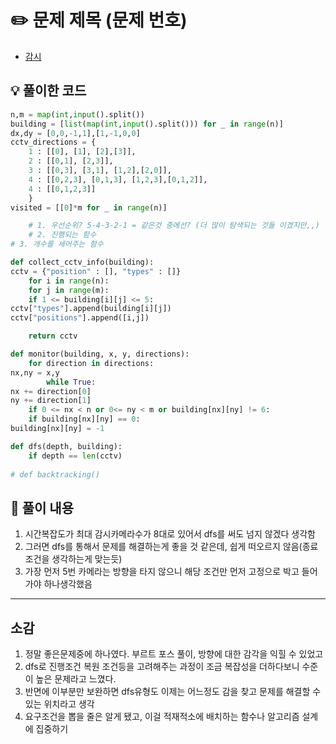 
# ✏️ 문제 제목 (문제 번호)
- [감시](https://www.acmicpc.net/problem/15683)

## 💡 풀이한 코드
```python
n,m = map(int,input().split())
building = [list(map(int,input().split())) for _ in range(n)]
dx,dy = [0,0,-1,1],[1,-1,0,0]
cctv_directions = {
	1 : [[0], [1], [2],[3]],
	2 : [[0,1], [2,3]],
	3 : [[0,3], [3,1], [1,2],[2,0]],
	4 : [[0,2,3], [0,1,3], [1,2,3],[0,1,2]],
	4 : [[0,1,2,3]]
	}
visited = [[0]*m for _ in range(n)]

	# 1. 우선순위? 5-4-3-2-1 = 같은것 중에선? (더 많이 탐색되는 것들 이겠지만,,)
	# 2. 진행되는 함수
# 3. 개수를 세어주는 함수

def collect_cctv_info(building):
cctv = {"position" : [], "types" : []}
	for i in range(n):
	for j in range(m):
	if 1 <= building[i][j] <= 5:
cctv["types"].append(building[i][j])
cctv["positions"].append([i,j])

    return cctv

def monitor(building, x, y, directions):
	for direction in directions:
nx,ny = x,y
        while True:
nx += direction[0]
ny += direction[1]
	if 0 <= nx < n or 0<= ny < m or building[nx][ny] != 6:
	if building[nx][ny] == 0:
building[nx][ny] = -1

def dfs(depth, building):
	if depth == len(cctv)
               
# def backtracking()
```
## 📖 풀이 내용
1. 시간복잡도가 최대 감시카메라수가 8대로 있어서 dfs를 써도 넘지 않겠다 생각함
2. 그러면 dfs를 통해서 문제를 해결하는게 좋을 것 같은데, 쉽게 떠오르지 않음(종료조건을 생각하는게 맞는듯)
3. 가장 먼저 5번 카메라는 방향을 타지 않으니 해당 조건만 먼저 고정으로 박고 들어가야 하나생각했음
--- 

## 소감
1. 정말 좋은문제중에 하나였다. 부르트 포스 풀이, 방향에 대한 감각을 익힐 수 있었고
2. dfs로 진행조건 복원 조건등을 고려해주는 과정이 조금 복잡성을 더하다보니 수준이 높은 문제라고 느꼈다.
3. 반면에 이부분만 보완하면 dfs유형도 이제는 어느정도 감을 찾고 문제를 해결할 수 있는 위치라고 생각
4. 요구조건을 뽑을 줄은 알게 됐고, 이걸 적재적소에 배치하는 함수나 알고리즘 설계에 집중하기


